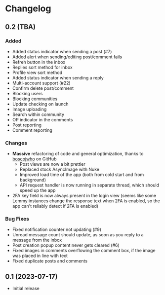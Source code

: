 # Changelog

## 0.2 (TBA)

### Added

- Added status indicator when sending a post (#7)
- Added alert when sending/editing post/comment fails
- Refreh button in the inbox
- Replies sort method for inbox
- Profile view sort method
- Added status indicator when sending a reply
- Multi-account support (#22)
- Confirm delete post/comment
- Blocking users
- Blocking communities
- Update checking on launch
- Image uploading
- Search within community
- OP indicator in the comments
- Post reporting
- Comment reporting

### Changes

- **Massive** refactoring of code and general optimization, thanks to [boscojwho](https://github.com/boscojwho) on GitHub
    - Post views are now a bit prettier
    - Replaced stock AsyncImage with Nuke
    - Improved load time of the app (both from cold start and from background)
    - API request handler is now running in separate thread, which should speed up the app
- 2FA key field is now always present in the login view (seems like some Lemmy instances change the response text when 2FA is enabled, so the app can't reliably detect if 2FA is enabled)

### Bug Fixes

- Fixed notification counter not updating (#9)
- Unread message count should update, as soon as you reply to a message from the inbox
- Post creation popup content never gets cleared (#6)
- Fixed images in comments overflowing the comment box, if the image was placed in line with text
- Fixed duplicate posts and comments

## 0.1 (2023-07-17)

- Initial release